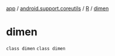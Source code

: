 [app](../../../index.md) / [android.support.coreutils](../../index.md) / [R](../index.md) / [dimen](.)

# dimen

`class dimen`
`class dimen`